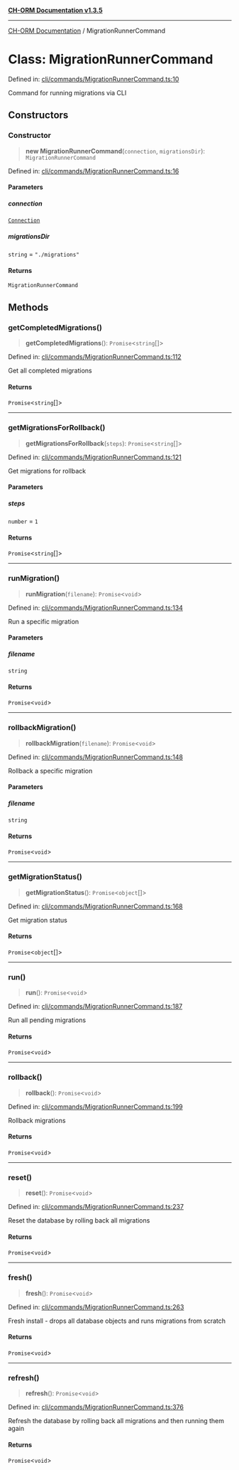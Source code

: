 [**CH-ORM Documentation v1.3.5**](../README.md)

***

[CH-ORM Documentation](../globals.md) / MigrationRunnerCommand

# Class: MigrationRunnerCommand

Defined in: [cli/commands/MigrationRunnerCommand.ts:10](https://github.com/iarayan/ch-orm/blob/main/src/cli/commands/MigrationRunnerCommand.ts#L10)

Command for running migrations via CLI

## Constructors

### Constructor

> **new MigrationRunnerCommand**(`connection`, `migrationsDir`): `MigrationRunnerCommand`

Defined in: [cli/commands/MigrationRunnerCommand.ts:16](https://github.com/iarayan/ch-orm/blob/main/src/cli/commands/MigrationRunnerCommand.ts#L16)

#### Parameters

##### connection

[`Connection`](Connection.md)

##### migrationsDir

`string` = `"./migrations"`

#### Returns

`MigrationRunnerCommand`

## Methods

### getCompletedMigrations()

> **getCompletedMigrations**(): `Promise`\<`string`[]\>

Defined in: [cli/commands/MigrationRunnerCommand.ts:112](https://github.com/iarayan/ch-orm/blob/main/src/cli/commands/MigrationRunnerCommand.ts#L112)

Get all completed migrations

#### Returns

`Promise`\<`string`[]\>

***

### getMigrationsForRollback()

> **getMigrationsForRollback**(`steps`): `Promise`\<`string`[]\>

Defined in: [cli/commands/MigrationRunnerCommand.ts:121](https://github.com/iarayan/ch-orm/blob/main/src/cli/commands/MigrationRunnerCommand.ts#L121)

Get migrations for rollback

#### Parameters

##### steps

`number` = `1`

#### Returns

`Promise`\<`string`[]\>

***

### runMigration()

> **runMigration**(`filename`): `Promise`\<`void`\>

Defined in: [cli/commands/MigrationRunnerCommand.ts:134](https://github.com/iarayan/ch-orm/blob/main/src/cli/commands/MigrationRunnerCommand.ts#L134)

Run a specific migration

#### Parameters

##### filename

`string`

#### Returns

`Promise`\<`void`\>

***

### rollbackMigration()

> **rollbackMigration**(`filename`): `Promise`\<`void`\>

Defined in: [cli/commands/MigrationRunnerCommand.ts:148](https://github.com/iarayan/ch-orm/blob/main/src/cli/commands/MigrationRunnerCommand.ts#L148)

Rollback a specific migration

#### Parameters

##### filename

`string`

#### Returns

`Promise`\<`void`\>

***

### getMigrationStatus()

> **getMigrationStatus**(): `Promise`\<`object`[]\>

Defined in: [cli/commands/MigrationRunnerCommand.ts:168](https://github.com/iarayan/ch-orm/blob/main/src/cli/commands/MigrationRunnerCommand.ts#L168)

Get migration status

#### Returns

`Promise`\<`object`[]\>

***

### run()

> **run**(): `Promise`\<`void`\>

Defined in: [cli/commands/MigrationRunnerCommand.ts:187](https://github.com/iarayan/ch-orm/blob/main/src/cli/commands/MigrationRunnerCommand.ts#L187)

Run all pending migrations

#### Returns

`Promise`\<`void`\>

***

### rollback()

> **rollback**(): `Promise`\<`void`\>

Defined in: [cli/commands/MigrationRunnerCommand.ts:199](https://github.com/iarayan/ch-orm/blob/main/src/cli/commands/MigrationRunnerCommand.ts#L199)

Rollback migrations

#### Returns

`Promise`\<`void`\>

***

### reset()

> **reset**(): `Promise`\<`void`\>

Defined in: [cli/commands/MigrationRunnerCommand.ts:237](https://github.com/iarayan/ch-orm/blob/main/src/cli/commands/MigrationRunnerCommand.ts#L237)

Reset the database by rolling back all migrations

#### Returns

`Promise`\<`void`\>

***

### fresh()

> **fresh**(): `Promise`\<`void`\>

Defined in: [cli/commands/MigrationRunnerCommand.ts:263](https://github.com/iarayan/ch-orm/blob/main/src/cli/commands/MigrationRunnerCommand.ts#L263)

Fresh install - drops all database objects and runs migrations from scratch

#### Returns

`Promise`\<`void`\>

***

### refresh()

> **refresh**(): `Promise`\<`void`\>

Defined in: [cli/commands/MigrationRunnerCommand.ts:376](https://github.com/iarayan/ch-orm/blob/main/src/cli/commands/MigrationRunnerCommand.ts#L376)

Refresh the database by rolling back all migrations and then running them again

#### Returns

`Promise`\<`void`\>
